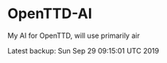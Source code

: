 # OpenTTD-AI
My AI for OpenTTD, will use primarily air

Latest backup: Sun Sep 29 09:15:01 UTC 2019
